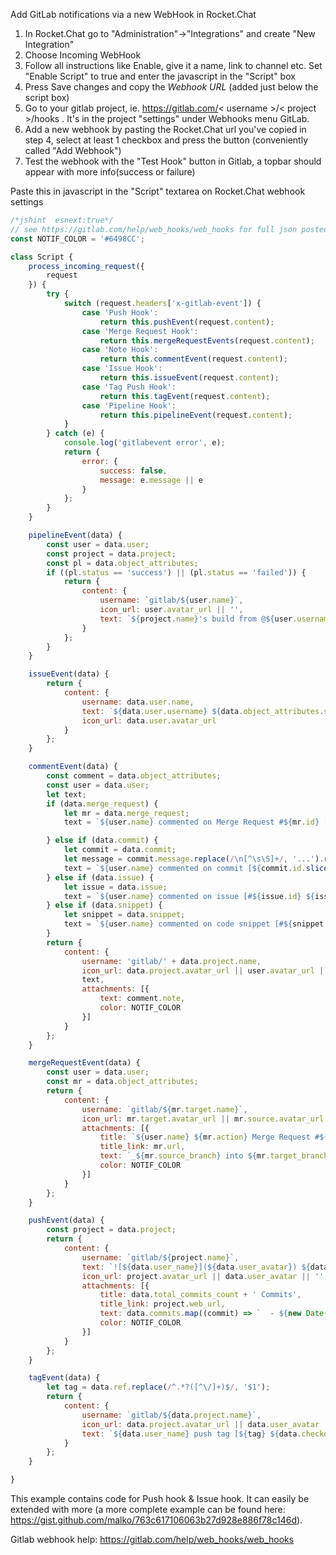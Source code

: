Add GitLab notifications via a new WebHook in Rocket.Chat

1. In Rocket.Chat go to "Administration"->"Integrations" and create "New Integration"
2. Choose Incoming WebHook
3. Follow all instructions like Enable, give it a name, link to channel etc. Set "Enable Script" to true and enter the javascript in the "Script" box
4. Press Save changes and copy the *Webhook URL* (added just below the script box)
5. Go to your gitlab project, ie. https://gitlab.com/< username >/< project >/hooks . It's in the project "settings" under Webhooks menu GitLab.
6. Add a new webhook by pasting the Rocket.Chat url you've copied in step 4, select at least 1 checkbox and press the button (conveniently called "Add Webhook")
7. Test the webhook with the "Test Hook" button in Gitlab, a topbar should appear with more info(success or failure)

Paste this in javascript in the "Script" textarea on Rocket.Chat webhook settings
```javascript
/*jshint  esnext:true*/
// see https://gitlab.com/help/web_hooks/web_hooks for full json posted by GitLab
const NOTIF_COLOR = '#6498CC';

class Script {
	process_incoming_request({
		request
	}) {
		try {
			switch (request.headers['x-gitlab-event']) {
				case 'Push Hook':
					return this.pushEvent(request.content);
				case 'Merge Request Hook':
					return this.mergeRequestEvents(request.content);
				case 'Note Hook':
					return this.commentEvent(request.content);
				case 'Issue Hook':
					return this.issueEvent(request.content);
				case 'Tag Push Hook':
					return this.tagEvent(request.content);
				case 'Pipeline Hook':
					return this.pipelineEvent(request.content);
			}
		} catch (e) {
			console.log('gitlabevent error', e);
			return {
				error: {
					success: false,
					message: e.message || e
				}
			};
		}
	}

	pipelineEvent(data) {
		const user = data.user;
		const project = data.project;
		const pl = data.object_attributes;
		if ((pl.status == 'success') || (pl.status == 'failed')) {
			return {
				content: {
					username: `gitlab/${user.name}`,
					icon_url: user.avatar_url || '',
					text: `${project.name}'s build from @${user.username} has changed to ${pl.status}. See ${project.web_url}/pipelines/${pl.id}.`
				}
			};
		}
	}

	issueEvent(data) {
		return {
			content: {
				username: data.user.name,
				text: `${data.user.username} ${data.object_attributes.state} an issue _${data.object_attributes.title}_ on ${data.project.name}. *Description:* ${data.object_attributes.description}. See: ${data.object_attributes.url}`,
				icon_url: data.user.avatar_url
			}
		};
	}

	commentEvent(data) {
		const comment = data.object_attributes;
		const user = data.user;
		let text;
		if (data.merge_request) {
			let mr = data.merge_request;
			text = `${user.name} commented on Merge Request #${mr.id} [${mr.title}](${comment.url})`;

		} else if (data.commit) {
			let commit = data.commit;
			let message = commit.message.replace(/\n[^\s\S]+/, '...').replace(/\n$/, '');
			text = `${user.name} commented on commit [${commit.id.slice(0, 8)} ${message}](${comment.url})`;
		} else if (data.issue) {
			let issue = data.issue;
			text = `${user.name} commented on issue [#${issue.id} ${issue.title}](${comment.url})`;
		} else if (data.snippet) {
			let snippet = data.snippet;
			text = `${user.name} commented on code snippet [#${snippet.id} ${snippet.title}](${comment.url})`;
		}
		return {
			content: {
				username: 'gitlab/' + data.project.name,
				icon_url: data.project.avatar_url || user.avatar_url || '',
				text,
				attachments: [{
					text: comment.note,
					color: NOTIF_COLOR
				}]
			}
		};
	}

	mergeRequestEvent(data) {
		const user = data.user;
		const mr = data.object_attributes;
		return {
			content: {
				username: `gitlab/${mr.target.name}`,
				icon_url: mr.target.avatar_url || mr.source.avatar_url || user.avatar_url || '',
				attachments: [{
					title: `${user.name} ${mr.action} Merge Request #${mr.id} ${mr.title}`,
					title_link: mr.url,
					text: `_${mr.source_branch} into ${mr.target_branch}_`,
					color: NOTIF_COLOR
				}]
			}
		};
	}

	pushEvent(data) {
		const project = data.project;
		return {
			content: {
				username: `gitlab/${project.name}`,
				text: `![${data.user_name}](${data.user_avatar}) ${data.user_name} pushed ${data.total_commits_count} commits to ${project.name}. See: ${project.web_url}`,
				icon_url: project.avatar_url || data.user_avatar || '',
				attachments: [{
					title: data.total_commits_count + ' Commits',
					title_link: project.web_url,
					text: data.commits.map((commit) => `  - ${new Date(commit.timestamp).toUTCString()} [${commit.id.slice(0, 8)}](${commit.url}) by ${commit.author.name}: ${commit.message.replace(/\s*$/, '')}`).join('\n'),
					color: NOTIF_COLOR
				}]
			}
		};
	}

	tagEvent(data) {
		let tag = data.ref.replace(/^.*?([^\/]+)$/, '$1');
		return {
			content: {
				username: `gitlab/${data.project.name}`,
				icon_url: data.project.avatar_url || data.user_avatar || '',
				text: `${data.user_name} push tag [${tag} ${data.checkout_sha.slice(0, 8)}](${data.project.web_url}/tags/${tag})`
			}
		};
	}

}

```
This example contains code for Push hook & Issue hook. It can easily be extended with more (a more complete example can be found here: https://gist.github.com/malko/763c617106063b27d928e886f78c146d).

Gitlab webhook help: https://gitlab.com/help/web_hooks/web_hooks
